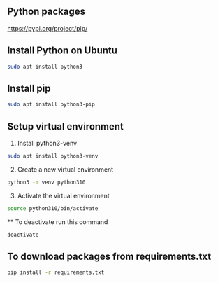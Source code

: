 
## Python packages

https://pypi.org/project/pip/

## Install Python on Ubuntu

```bash
sudo apt install python3
```

## Install pip

```bash
sudo apt install python3-pip
```

## Setup virtual environment

1. Install python3-venv

```bash
sudo apt install python3-venv
```

2. Create a new virtual environment

```bash
python3 -m venv python310
```

3. Activate the virtual environment

```bash
source python310/bin/activate
```

** To deactivate run this command

```bash
deactivate
```

## To download packages from requirements.txt

```bash
pip install -r requirements.txt
```
